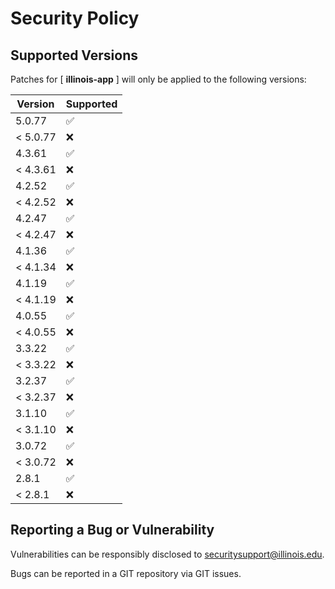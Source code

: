 # Security Policy

## Supported Versions

Patches for [ **illinois-app** ] will only be applied to the following versions:

| Version  | Supported |
|----------| ------------------ |
| 5.0.77   | :white_check_mark: |
| < 5.0.77 | :x: |
| 4.3.61   | :white_check_mark: |
| < 4.3.61 | :x: |
| 4.2.52   | :white_check_mark: |
| < 4.2.52 | :x: |
| 4.2.47   | :white_check_mark: |
| < 4.2.47 | :x: |
| 4.1.36   | :white_check_mark: |
| < 4.1.34 | :x: |
| 4.1.19   | :white_check_mark: |
| < 4.1.19 | :x: |
| 4.0.55   | :white_check_mark: |
| < 4.0.55 | :x: |
| 3.3.22   | :white_check_mark: |
| < 3.3.22 | :x: |
| 3.2.37   | :white_check_mark: |
| < 3.2.37 | :x: |
| 3.1.10   | :white_check_mark: |
| < 3.1.10 | :x: |
| 3.0.72   | :white_check_mark: |
| < 3.0.72 | :x: |
| 2.8.1    | :white_check_mark: |
| < 2.8.1  | :x: |

## Reporting a Bug or Vulnerability

Vulnerabilities can be responsibly disclosed to [securitysupport@illinois.edu](mailto:securitysupport@illinois.edu).

Bugs can be reported in a GIT repository via GIT issues.
